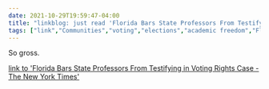 ```yaml
---
date: 2021-10-29T19:59:47-04:00
title: "linkblog: just read 'Florida Bars State Professors From Testifying in Voting Rights Case - The New York Times'"
tags: ["link","Communities","voting","elections","academic freedom","Florida"]
---
```

So gross.
 
[link to 'Florida Bars State Professors From Testifying in Voting Rights Case - The New York Times'](https://www.nytimes.com/2021/10/29/us/florida-professors-voting-rights-lawsuit.html)

